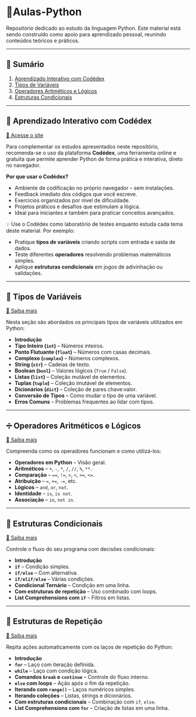 
# 📘Aulas-Python

Repositório dedicado ao estudo da linguagem Python. Este material está sendo construído como apoio para aprendizado pessoal, reunindo conteúdos teóricos e práticos.

---

## 📑 Sumário

1. [Aprendizado Interativo com Codédex](#aprendizado-interativo-com-Codédex)
2. [Tipos de Variáveis](#🧮-tipos-de-variáveis)  
3. [Operadores Aritméticos e Lógicos](#➗-operadores-aritméticos-e-lógicos)  
4. [Estruturas Condicionais](#🔀-estruturas-condicionais)  

---

## 🧠 Aprendizado Interativo com Codédex

[🔗 Acesse o site](https://www.codedex.io/home)

Para complementar os estudos apresentados neste repositório, recomenda-se o uso da plataforma **Codédex**, uma ferramenta online e gratuita que permite aprender Python de forma prática e interativa, direto no navegador.

**Por que usar o Codédex?**

- Ambiente de codificação no próprio navegador – sem instalações.
- Feedback imediato dos códigos que você escreve.
- Exercícios organizados por nível de dificuldade.
- Projetos práticos e desafios que estimulam a lógica.
- Ideal para iniciantes e também para praticar conceitos avançados.

💡 Use o Codédex como laboratório de testes enquanto estuda cada tema deste material. Por exemplo:
- Pratique **tipos de variáveis** criando scripts com entrada e saída de dados.
- Teste diferentes **operadores** resolvendo problemas matemáticos simples.
- Aplique **estruturas condicionais** em jogos de adivinhação ou validações.

---

## 🧮 Tipos de Variáveis

[🔗 Saiba mais](https://pythonacademy.com.br/blog/tipos-de-variaveis-no-python)

Nesta seção são abordados os principais tipos de variáveis utilizados em Python:

- **Introdução**
- **Tipo Inteiro (`int`)** – Números inteiros.
- **Ponto Flutuante (`float`)** – Números com casas decimais.
- **Complexo (`complex`)** – Números complexos.
- **String (`str`)** – Cadeias de texto.
- **Boolean (`bool`)** – Valores lógicos (`True` / `False`).
- **Listas (`list`)** – Coleção mutável de elementos.
- **Tuplas (`tuple`)** – Coleção imutável de elementos.
- **Dicionários (`dict`)** – Coleção de pares chave:valor.
- **Conversão de Tipos** – Como mudar o tipo de uma variável.
- **Erros Comuns** – Problemas frequentes ao lidar com tipos.

---

## ➗ Operadores Aritméticos e Lógicos

[🔗 Saiba mais](https://pythonacademy.com.br/blog/operadores-aritmeticos-e-logicos-em-python)

Compreenda como os operadores funcionam e como utilizá-los:

- **Operadores em Python** – Visão geral.
- **Aritméticos** – `+`, `-`, `*`, `/`, `//`, `%`, `**`.
- **Comparação** – `==`, `!=`, `>`, `<`, `>=`, `<=`.
- **Atribuição** – `=`, `+=`, `-=`, etc.
- **Lógicos** – `and`, `or`, `not`.
- **Identidade** – `is`, `is not`.
- **Associação** – `in`, `not in`.

---

## 🔀 Estruturas Condicionais

[🔗 Saiba mais](https://pythonacademy.com.br/blog/estruturas-condicionais-no-python)

Controle o fluxo do seu programa com decisões condicionais:

- **Introdução**
- **`if`** – Condição simples.
- **`if/else`** – Com alternativa.
- **`if/elif/else`** – Várias condições.
- **Condicional Ternário** – Condição em uma linha.
- **Com estruturas de repetição** – Uso combinado com loops.
- **List Comprehensions com `if`** – Filtros em listas.


---

## 🔁 Estruturas de Repetição

[🔗 Saiba mais](https://pythonacademy.com.br/blog/estruturas-de-repeticao)

Repita ações automaticamente com os laços de repetição do Python:

- **Introdução**
- **`for`** – Laço com iteração definida.
- **`while`** – Laço com condição lógica.
- **Comandos `break` e `continue`** – Controle do fluxo interno.
- **`else` com loops** – Ação após o fim da repetição.
- **Iterando com `range()`** – Laços numéricos simples.
- **Iterando coleções** – Listas, strings e dicionários.
- **Com estruturas condicionais** – Combinação com `if`, `else`.
- **List Comprehensions com `for`** – Criação de listas em uma linha.

